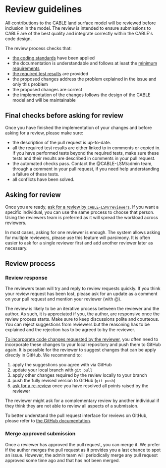# Review guidelines

All contributions to the CABLE land surface model will be reviewed before inclusion in the model. The review is intended to ensure submissions to CABLE are of the best quality and integrate correctly within the CABLE's code design.

The review process checks that:

- [the coding standards][coding-standards] have been applied
- the documentation is understandable and follows at least the [minimum requirements][doc-min-req]
- [the required test results][tests-req] are provided
- the proposed changes address the problem explained in the issue and only this problem
- the proposed changes are correct
- the implementation of the changes follows the design of the CABLE model and will be maintainable

## Final checks before asking for review

Once you have finished the implementation of your changes and before asking for a review, please make sure:

- the description of the pull request is up-to-date.
- all the required test results are either linked to in comments or copied in. If you have performed tests beyond the required tests, make sure these tests and their results are described in comments in your pull request.
- the automated checks pass. Contact the @CABLE-LSM/admin team, through a comment in your pull request, if you need help understanding a failure of these tests.
- all conflicts have been solved.

## Asking for review

Once you are ready, [ask for a review by `CABLE-LSM/reviewers`][how-ask-review]. If you want a specific individual, you can use the same process to choose that person. Using the reviewers team is preferred as it will spread the workload across reviewers.

In most cases, asking for one reviewer is enough. The system allows asking for multiple reviewers, please use this feature will parsimony. It is often easier to ask for a single reviewer first and add another reviewer later as necessary.

## Review process

### Review response

The reviewers team will try and reply to review requests quickly. If you think your review request has been lost, please ask for an update as a comment on your pull request and mention your reviewer (with @).

The review is likely to be an iterative process between the reviewer and the author. As such, it is appreciated if you, the author, are responsive once the review process starts. Make sure to keep discussions polite and courteous. You can reject suggestions from reviewers but the reasoning has to be explained and the rejection has to be agreed to by the reviewer.

[To incorporate code changes requested by the reviewer][how-review], you often need to incorporate these changes to your local repository and push them to GitHub again. It is possible for the reviewer to suggest changes that can be apply directly in GitHub. We recommend to:

1. apply the suggestions you agree with via GitHub
1. update your local branch with `git pull`
1. apply other changes required by the review locally to your branch
1. push the fully revised version to GitHub (`git push`)
1. [ask for a re-review][how-re-review] once you have resolved all points raised by the reviewer

The reviewer might ask for a complementary review by another individual if they think they are not able to review all aspects of a submission.

To better understand the pull request interface for reviews on GitHub, please refer to [the GitHub documentation][github-review].

### Merge approved submission

Once a reviewer has approved the pull request, you can merge it. We prefer if the author merges the pull request as it provides you a last chance to spot an issue. However, the admin team will periodically merge any pull request approved some time ago and that has not been merged.

[coding-standards]: ../other_resources/coding_standards.md
[doc-min-req]: ../documentation_guidelines/index.md
[tests-req]: testing.md
[how-ask-review]: resources/how_to.md#ask-a-review
[how-review]: resources/how_to.md#understand-a-review
[how-re-review]: resources/how_to.md#request-a-re-review
[github-review]: https://docs.github.com/en/pull-requests/collaborating-with-pull-requests/reviewing-changes-in-pull-requests
